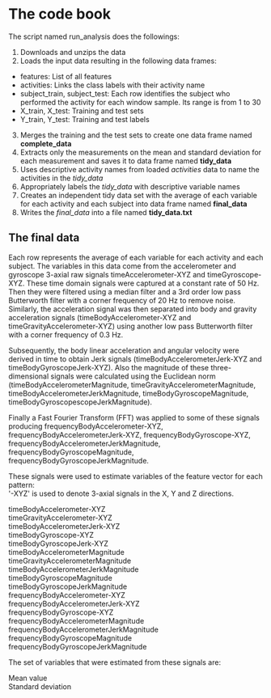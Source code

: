 # The code book

The script named run_analysis does the followings:

1. Downloads and unzips the data
2. Loads the input data resulting in the following data frames:

- features: List of all features
- activities: Links the class labels with their activity name
- subject_train, subject_test: Each row identifies the subject who performed the activity for each window sample. Its range is from 1 to 30
- X_train, X_test: Training and test sets
- Y_train, Y_test: Training and test labels

3. Merges the training and the test sets to create one data frame named **complete_data**
4. Extracts only the measurements on the mean and standard deviation for each measurement and saves it to data frame named **tidy_data**
5. Uses descriptive activity names from loaded *activities* data to name the activities in the *tidy_data* 
6. Appropriately labels the *tidy_data* with descriptive variable names
7. Creates an independent tidy data set with the average of each variable for each activity and each subject into data frame named **final_data**
8. Writes the *final_data* into a file named **tidy_data.txt**

## The final data
Each row represents the average of each variable for each activity and each subject.
The variables in this data come from the accelerometer and gyroscope 3-axial raw signals timeAccelerometer-XYZ and timeGyroscope-XYZ. These time domain signals were captured at a constant rate of 50 Hz. Then they were filtered using a median filter and a 3rd order low pass Butterworth filter with a corner frequency of 20 Hz to remove noise. Similarly, the acceleration signal was then separated into body and gravity acceleration signals (timeBodyAccelerometer-XYZ and timeGravityAccelerometer-XYZ) using another low pass Butterworth filter with a corner frequency of 0.3 Hz. 

Subsequently, the body linear acceleration and angular velocity were derived in time to obtain Jerk signals (timeBodyAccelerometerJerk-XYZ and timeBodyGyroscopeJerk-XYZ). Also the magnitude of these three-dimensional signals were calculated using the Euclidean norm (timeBodyAccelerometerMagnitude, timeGravityAccelerometerMagnitude, timeBodyAccelerometerJerkMagnitude, timeBodyGyroscopeMagnitude, timeBodyGyroscopescopeJerkMagnitude). 

Finally a Fast Fourier Transform (FFT) was applied to some of these signals producing frequencyBodyAccelerometer-XYZ, frequencyBodyAccelerometerJerk-XYZ, frequencyBodyGyroscope-XYZ, frequencyBodyAccelerometerJerkMagnitude, frequencyBodyGyroscopeMagnitude, frequencyBodyGyroscopeJerkMagnitude. 

These signals were used to estimate variables of the feature vector for each pattern:  
'-XYZ' is used to denote 3-axial signals in the X, Y and Z directions.

timeBodyAccelerometer-XYZ  
timeGravityAccelerometer-XYZ  
timeBodyAccelerometerJerk-XYZ  
timeBodyGyroscope-XYZ  
timeBodyGyroscopeJerk-XYZ  
timeBodyAccelerometerMagnitude  
timeGravityAccelerometerMagnitude  
timeBodyAccelerometerJerkMagnitude  
timeBodyGyroscopeMagnitude  
timeBodyGyroscopeJerkMagnitude  
frequencyBodyAccelerometer-XYZ  
frequencyBodyAccelerometerJerk-XYZ  
frequencyBodyGyroscope-XYZ  
frequencyBodyAccelerometerMagnitude  
frequencyBodyAccelerometerJerkMagnitude  
frequencyBodyGyroscopeMagnitude  
frequencyBodyGyroscopeJerkMagnitude  

The set of variables that were estimated from these signals are: 

Mean value  
Standard deviation
